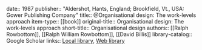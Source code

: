 date:: 1987
publisher:: "Aldershot, Hants, England; Brookfield, Vt., USA: Gower Publishing Company"
title:: @Organisational design: The work-levels approach
item-type:: [[book]]
original-title:: Organisational design: The work-levels approach
short-title:: Organisational design
authors:: [[Ralph Rowbottom]], [[Ralph William Rowbottom]], [[David Billis]]
library-catalog:: Google Scholar
links:: [Local library](zotero://select/library/items/LX99H9UM), [Web library](https://www.zotero.org/users/6520516/items/LX99H9UM)
